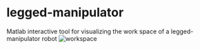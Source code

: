 # legged-manipulator
Matlab interactive tool for visualizing the work space of a legged-manipulator robot
![workspace](https://github.com/Robcib-GIT/legged-manipulator/assets/57187750/45b79607-cd4c-4f10-94e2-163aeb1cc5e4)
